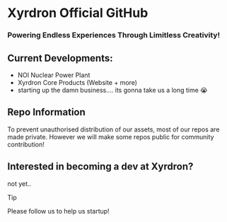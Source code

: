 # Xyrdron Official GitHub
### Powering Endless Experiences Through Limitless Creativity!
## Current Developments:
- NOI Nuclear Power Plant 
- Xyrdron Core Products (Website + more)
- starting up the damn business.... its gonna take us a long time 😭
## Repo Information
To prevent unauthorised distribution of our assets, most of our repos are made private. However we will make some repos public for community contribution!
## Interested in becoming a dev at Xyrdron?
not yet..
> [!TIP]
> Please follow us to help us startup!
